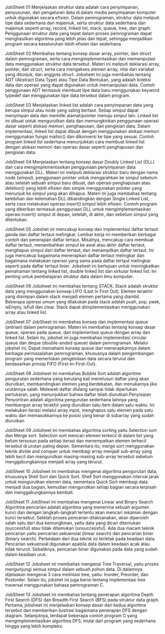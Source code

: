 JobSheet 01 
Menjelaskan struktur data adalah cara penyimpanan, penyusunan, dan pengaturan data di dalam media penyimpanan komputer untuk digunakan secara efisien. Dalam pemrograman, struktur data meliputi tipe data sederhana dan majemuk, serta struktur data sederhana dan majemuk seperti array, record, linked list, stack, queue, tree, dan graph. Penggunaan struktur data yang tepat dalam proses pemrograman dapat menghasilkan algoritma yang lebih jelas dan tepat, sehingga menjadikan program secara keseluruhan lebih efisien dan sederhana.

JobSheet 02
Membahas tentang konsep dasar array, pointer, dan struct dalam pemrograman, serta cara mengimplementasikan dan memanipulasi data menggunakan struktur data tersebut. Materi ini meliputi deklarasi array, pointer, dan struct, serta cara mengakses elemen array, nilai dari variabel yang ditunjuk, dan anggota struct.
Jobsheet ini juga membahas tentang ADT (Abstract Data Type) atau Tipe Data Bentukan, yang adalah koleksi data dan operasi yang dapat digunakan untuk memanipulasi data. Contoh penggunaan ADT termasuk membuat tipe data baru menggunakan keyword typedef dan menggunakan tipe data tersebut dalam program.

JobSheet 03
Menjelaskan linked list adalah cara penyimpanan data yang berupa simpul atau node yang saling bertaut. Setiap simpul dapat menyimpan data dan memiliki alamat/pointer menuju simpul lain. Linked list ini dibuat untuk mengurutkan data dan memungkinkan penggunaan operasi dasar seperti alokasi memori, penghapusan, dan pengisian data. Dalam implementasi, linked list dapat dibuat dengan menggunakan alokasi memori menggunakan fungsi malloc() dan dikonversi ke tipe yang sesuai. Contoh program linked list sederhana menunjukkan cara membuat linked list dengan alokasi memori dan operasi dasar seperti penghapusan dan pengisian data.

JobSheet 04
Menjelaskan tentang konsep dasar Doubly Linked List (DLL) dan cara mengimplementasikan penggunaan penyimpanan data menggunakan DLL. Materi ini meliputi deklarasi struktur baru dengan nama node (simpul), penggunaan pointer untuk mengarahkan ke simpul sebelum atau setelah sebuah simpul baru dibuat, dan operasi penghapusan atau deletion() yang lebih efisien dan simple menggunakan pointer yang menunjuk ke simpul yang akan dihapus. Materi ini juga membahas tentang kelebihan dan kelemahan DLL dibandingkan dengan Single Linked List, serta cara melakukan operasi insert() simpul lebih efisien. Contoh program yang diberikan termasuk penggunaan DLL untuk mengimplementasikan operasi insert() simpul di depan, setelah, di akhir, dan sebelum simpul yang ditentukan.


JobSheet 05
Jobshet ini mencakup konsep dan implementasi daftar tertaut ganda dan daftar tertaut melingkar. Lembar kerja ini memberikan berbagai contoh dan penerapan daftar tertaut. Misalnya, mencakup cara membuat daftar tertaut, menambahkan simpul ke awal atau akhir daftar tertaut, menghapus simpul dari daftar tertaut, dan menampilkan daftar tertaut. Ini juga mencakup bagaimana menerapkan daftar tertaut melingkar dan bagaimana melakukan operasi yang sama pada daftar tertaut melingkar seperti pada daftar tertaut linier. Jobsheet ini bertujuan untuk meningkatkan pemahaman tentang linked list, double linked list dan sirkular linked list. Ini penting untuk pembelajaran struktur data dalam ilmu komputer.

JobSheet 06
Jobsheet ini membahas tentang STACK. Stack adalah struktur data yang menggunakan konsep LIFO (Last In First Out). Elemen terakhir yang disimpan dalam stack menjadi elemen pertama yang diambil. Beberapa operasi umum yang dilakukan pada stack adalah push, pop, peek, isEmpty, isFull dan clear. Stack dapat diimplementasikan menggunakan array atau linked list.

JobSheet 07
JobSheet ini membahas konsep dan implementasi queue (antrian) dalam pemrograman. Materi ini membahas tentang konsep dasar queue, operasi pada queue, dan implementasi queue dengan array dan linked list. Selain itu, jobshet ini juga membahas implementasi circular queue dan deque (double-ended queue) dalam pemrograman.
Melalui jobshet ini, Dapat memahami konsep queue dan menerapkannya dalam berbagai permasalahan pemrograman, khususnya dalam pengembangan program yang memerlukan pengelolaan data secara terurut dan berdasarkan prinsip FIFO (First-In-First-Out).

JobSheet 08
Jobsheet ini membahas Bubble Sort adalah algoritme pengurutan sederhana yang berulang kali menelusuri daftar yang akan diurutkan, membandingkan elemen yang berdekatan, dan menukarnya jika urutannya salah. Melewati daftar diulang sampai tidak diperlukan pertukaran, yang menunjukkan bahwa daftar telah diurutkan.Penyisipan Penyortiran adalah algoritma pengurutan sederhana lainnya yang membangun array terakhir yang diurutkan satu item dalam satu waktu. Ini melakukan iterasi melalui array input, menghapus satu elemen pada satu waktu dan memasukkannya ke posisi yang benar di subarray yang sudah diurutkan

JobSheet 09
Jobsheet ini membahas algoritma sorting yaitu Selection sort dan Merge sort. Selection sort mencari elemen terkecil di dalam list yang belum tersusun pada setiap iterasi dan menempatkan elemen terkecil tersebut di urutan paling depan. Sementara itu, merge sort menggunakan teknik divide and conquer untuk membagi array menjadi sub-array yang lebih kecil dan mengurutkan masing-masing sub-array tersebut sebelum menggabungkannya menjadi array yang terurut.

JobSheet 10
Jobsheet ini membahas mengenai algoritma pengurutan data, khususnya Shell Sort dan Quick Sort. Shell Sort menggunakan interval jarak untuk mengurutkan elemen data, sementara Quick Sort membagi data menjadi dua bagian, kemudian mengurutkan setiap bagian secara terpisah dan menggabungkannya kembali.

JobSheet 11
JobSheet ini membahas mengenai Linear and Binary Search Algoritma pencarian adalah algoritma yang menerima sebuah argumen kunci dan dengan langkah-langkah tertentu akan mencari rekaman dengan kunci tersebut. Setelah proses pencarian dilaksanakan, akan diperoleh salah satu dari dua kemungkinan, yaitu data yang dicari ditemukan (successful) atau tidak ditemukan (unsuccessful). Ada dua macam teknik pencarian yaitu pencarian sekuensial (linear search) dan pencarian biner (binary search). Perbedaan dari dua teknik ini terletak pada keadaan data. Pencarian sekuensial digunakan apabila data dalam keadaan acak atau tidak terurut. Sebaliknya, pencarian biner digunakan pada data yang sudah dalam keadaan urut.

JobSheet 12
Jobsheet ini membahas mengenai Tree Traversal, yaitu proses mengunjungi semua simpul dalam sebuah pohon data. Di dalamnya dijelaskan mengenai 3 cara melintasi tree, yaitu: Inorder, Preorder, dan Postorder. Selain itu, jobshet ini juga berisi tentang implementasi tree traversal menggunakan bahasa pemrograman C. 

JobSheet 13
Jobsheet ini membahas tentang penerapan algoritma Depth First Search (DFS) dan Breadth First Search (BFS) pada struktur data graph. Pertama, jobsheet ini menjelaskan konsep dasar dari kedua algoritma tersebut dan memberikan ilustrasi bagaimana penerapan DFS dengan diagram. Selanjutnya, terdapat beberapa contoh program C yang mengimplementasikan algoritma DFS, mulai dari program yang sederhana hingga yang lebih kompleks.
